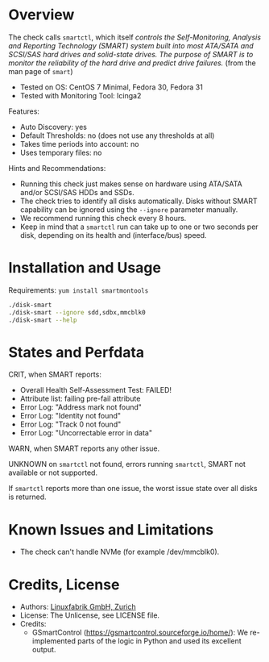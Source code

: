 # Overview

The check calls `smartctl`, which itself _controls the Self-Monitoring, Analysis 
and Reporting Technology (SMART) system built into most ATA/SATA and SCSI/SAS 
hard drives and solid-state drives. The purpose of SMART is to monitor the 
reliability of the hard drive and predict drive failures._ 
(from the man page of `smart`)

* Tested on OS: CentOS 7 Minimal, Fedora 30, Fedora 31
* Tested with Monitoring Tool: Icinga2

Features:
* Auto Discovery: yes
* Default Thresholds: no (does not use any thresholds at all)
* Takes time periods into account: no
* Uses temporary files: no

Hints and Recommendations:
* Running this check just makes sense on hardware using ATA/SATA and/or SCSI/SAS
  HDDs and SSDs.
* The check tries to identify all disks automatically. Disks without SMART
  capability can be ignored using the `--ignore` parameter manually.
* We recommend running this check every 8 hours.
* Keep in mind that a `smartctl` run can take up to one or two seconds per disk,
  depending on its health and (interface/bus) speed.


# Installation and Usage

Requirements: `yum install smartmontools`

```bash
./disk-smart
./disk-smart --ignore sdd,sdbx,mmcblk0
./disk-smart --help
```


# States and Perfdata

CRIT, when SMART reports:
* Overall Health Self-Assessment Test: FAILED!
* Attribute list: failing pre-fail attribute
* Error Log: "Address mark not found"
* Error Log: "Identity not found"
* Error Log: "Track 0 not found"
* Error Log: "Uncorrectable error in data"

WARN, when SMART reports any other issue.

UNKNOWN on `smartctl` not found, errors running `smartctl`, SMART not
available or not supported.

If `smartctl` reports more than one issue, the worst issue state over all disks
is returned.


# Known Issues and Limitations

* The check can't handle NVMe (for example /dev/mmcblk0).


# Credits, License

* Authors: [Linuxfabrik GmbH, Zurich](https://www.linuxfabrik.ch)
* License: The Unlicense, see LICENSE file.
* Credits:
  * GSmartControl (https://gsmartcontrol.sourceforge.io/home/): We re-implemented parts of the logic in Python and used its excellent output.

